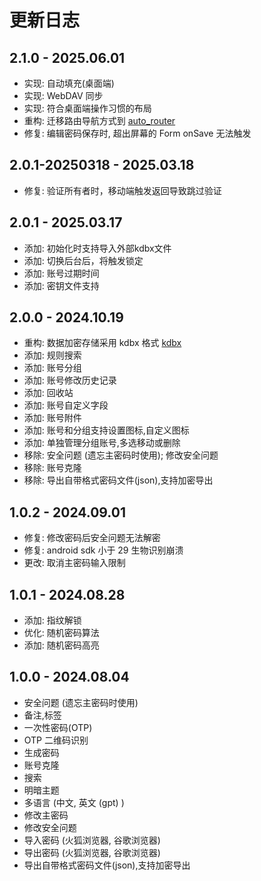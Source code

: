 # 更新日志

## 2.1.0 - 2025.06.01

-   实现: 自动填充(桌面端)
-   实现: WebDAV 同步
-   实现: 符合桌面端操作习惯的布局
-   重构: 迁移路由导航方式到 [auto_router](https://pub.dev/packages/auto_route)
-   修复: 编辑密码保存时, 超出屏幕的 Form onSave 无法触发


## 2.0.1-20250318 - 2025.03.18

-   修复: 验证所有者时，移动端触发返回导致跳过验证


## 2.0.1 - 2025.03.17

-   添加: 初始化时支持导入外部kdbx文件
-   添加: 切换后台后，将触发锁定
-   添加: 账号过期时间
-   添加: 密钥文件支持



## 2.0.0 - 2024.10.19

-   重构: 数据加密存储采用 kdbx 格式 [kdbx](https://github.com/authpass/kdbx.dart)
-   添加: 规则搜索
-   添加: 账号分组
-   添加: 账号修改历史记录
-   添加: 回收站
-   添加: 账号自定义字段
-   添加: 账号附件
-   添加: 账号和分组支持设置图标,自定义图标
-   添加: 单独管理分组账号,多选移动或删除
-   移除: 安全问题 (遗忘主密码时使用); 修改安全问题
-   移除: 账号克隆
-   移除: 导出自带格式密码文件(json),支持加密导出

## 1.0.2 - 2024.09.01

-   修复: 修改密码后安全问题无法解密
-   修复: android sdk 小于 29 生物识别崩溃
-   更改: 取消主密码输入限制

## 1.0.1 - 2024.08.28

-   添加: 指纹解锁
-   优化: 随机密码算法
-   添加: 随机密码高亮

## 1.0.0 - 2024.08.04

-   安全问题 (遗忘主密码时使用)
-   备注,标签
-   一次性密码(OTP)
-   OTP 二维码识别
-   生成密码
-   账号克隆
-   搜索
-   明暗主题
-   多语言 (中文, 英文 (gpt) )
-   修改主密码
-   修改安全问题
-   导入密码 (火狐浏览器, 谷歌浏览器)
-   导出密码 (火狐浏览器, 谷歌浏览器)
-   导出自带格式密码文件(json),支持加密导出
